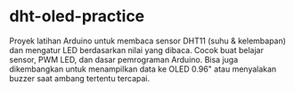 # dht-oled-practice
Proyek latihan Arduino untuk membaca sensor DHT11 (suhu &amp; kelembapan) dan mengatur LED berdasarkan nilai yang dibaca. Cocok buat belajar sensor, PWM LED, dan dasar pemrograman Arduino. Bisa juga dikembangkan untuk menampilkan data ke OLED 0.96" atau menyalakan buzzer saat ambang tertentu tercapai.
